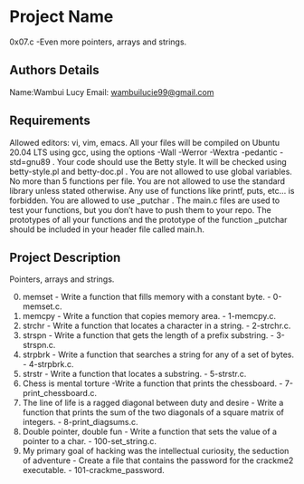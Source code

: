# Project Name
0x07.c -Even more pointers, arrays and strings.
## Authors Details
Name:Wambui Lucy
Email: wambuilucie99@gmail.com
## Requirements
Allowed editors: vi, vim, emacs.
All your files will be compiled on Ubuntu 20.04 LTS using gcc, using the options -Wall -Werror -Wextra -pedantic -std=gnu89 .
Your code should use the Betty style. It will be checked using betty-style.pl and betty-doc.pl .
You are not allowed to use global variables.
No more than 5 functions per file.
You are not allowed to use the standard library unless stated otherwise. Any use of functions like printf, puts, etc… is forbidden.
You are allowed to use _putchar .
The main.c files are used to test your functions, but you don’t have to push them to your repo.
The prototypes of all your functions and the prototype of the function _putchar should be included in your header file called main.h.
## Project Description
Pointers, arrays and strings.

0. memset - Write a function that fills memory with a constant byte. - 0-memset.c.
1. memcpy - Write a function that copies memory area. - 1-memcpy.c.
2. strchr - Write a function that locates a character in a string. - 2-strchr.c.
3. strspn - Write a function that gets the length of a prefix substring. - 3-strspn.c.
4. strpbrk - Write a function that searches a string for any of a set of bytes. - 4-strpbrk.c.
5. strstr - Write a function that locates a substring. - 5-strstr.c.
6. Chess is mental torture -Write a function that prints the chessboard. - 7-print_chessboard.c.
7. The line of life is a ragged diagonal between duty and desire - Write a function that prints the sum of the two diagonals of a square matrix of integers. - 8-print_diagsums.c.
8. Double pointer, double fun - Write a function that sets the value of a pointer to a char. - 100-set_string.c.
9. My primary goal of hacking was the intellectual curiosity, the seduction of adventure - Create a file that contains the password for the crackme2 executable. - 101-crackme_password.


